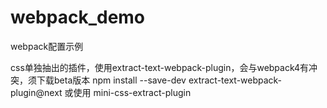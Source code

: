 # webpack_demo
webpack配置示例  

css单独抽出的插件，使用extract-text-webpack-plugin，会与webpack4有冲突，须下载beta版本 npm install --save-dev extract-text-webpack-plugin@next  或使用 mini-css-extract-plugin
